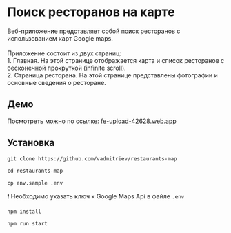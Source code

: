 # Поиск ресторанов на карте

Веб-приложение представляет собой поиск ресторанов с использованием карт Google maps. <br><br>
Приложение состоит из двух страниц:
  <br/> 1. Главная. На этой странице отображается карта и список ресторанов с бесконечной прокруткой (infinite scroll). 
  <br/> 2. Страница ресторана. На этой странице представлены фотографии и основные сведения о ресторане. 

## Демо

Посмотреть можно по ссылке: <a href="https://fe-upload-42628.web.app">fe-upload-42628.web.app</a>

## Установка

```console
git clone https://github.com/vadmitriev/restaurants-map
```

```console
cd restaurants-map
```
```console
cp env.sample .env
```

❗ Необходимо указать ключ к Google Maps Api в файле `.env`

```console
npm install
```

```console
npm run start
```
